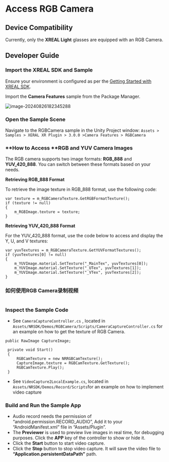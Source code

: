 # Access RGB Camera

## Device Compatibility

Currently, only the **XREAL Light** glasses are equipped with an RGB Camera.

## Developer Guide

### Import the XREAL SDK and Sample 

Ensure your environment is configured as per the [Getting Started with XREAL SDK](https://xreal.gitbook.io/nrsdk/nrsdk-fundamentals/quickstart-for-android).

Import the **Camera Features** sample from the Package Manager.

![image-20240826182345288](https://pub-8dffc52979c34362aa2dbe3a43f0792a.r2.dev/image-20240826182345288.png)

### Open the Sample Scene

Navigate to the RGBCamera sample in the Unity Project window: `Assets > Samples > XERAL XR Plugin > 3.0.0 >Camera Features > RGBCamera`

### **How to Access **RGB and YUV Camera Images

The RGB camera supports two image formats: **RGB_888** and **YUV_420_888**. You can switch between these formats based on your needs.

**Retrieving RGB_888 Format**

To retrieve the image texture in RGB_888 format, use the following code:

```
var texture = m_RGBCameraTexture.GetRGBFormatTexture();
if (texture != null)
{
    m_RGBImage.texture = texture;
}
```

**Retrieving YUV_420_888 Format**

For the YUV_420_888 format, use the code below to access and display the Y, U, and V textures:

```
var yuvTextures = m_RGBCameraTexture.GetYUVFormatTextures();
if (yuvTextures[0] != null)
{
    m_YUVImage.material.SetTexture("_MainTex", yuvTextures[0]);
    m_YUVImage.material.SetTexture("_UTex", yuvTextures[1]);
    m_YUVImage.material.SetTexture("_VTex", yuvTextures[2]);
}
```



### 如何使用RGB Camera录制视频

```
```



### Inspect the Sample Code

- See `CameraCaptureController.cs` , located in `Assets/NRSDK/Demos/RGBCamera/Scripts/CameraCaptureController.cs` for an example on how to get the texture of RGB Camera.

```
public RawImage CaptureImage;

 private void Start()
 {
     RGBCamTexture = new NRRGBCamTexture();
     CaptureImage.texture = RGBCamTexture.GetTexture();
     RGBCamTexture.Play();
 }
```

- See `VideoCapture2LocalExample.cs`, located in `Assets/NRSDK/Demos/Record/Scripts`for an example on how to implement video capture

### Build and Run the Sample App

- Audio record needs the permission of “android.permission.RECORD_AUDIO”, Add it to your “AndroidManifest.xml” file in “Assets/Plugin”.
- The **Previewer** is used to preview live images in real time, for debugging purposes. Click the **APP** key of the controller to show or hide it.
- Click the **Start** button to start video capture.
- Click the **Stop** button to stop video capture. It will save the video file to **“Application.persistentDataPath”** path.
